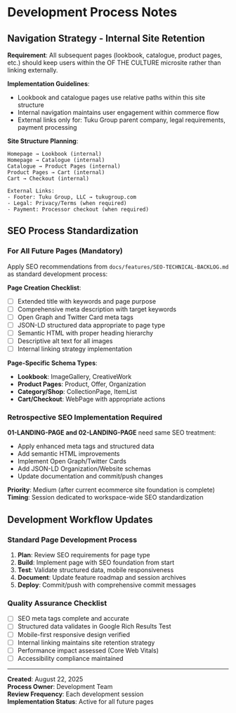 # Development Process Notes

## Navigation Strategy - Internal Site Retention

**Requirement**: All subsequent pages (lookbook, catalogue, product pages, etc.) should keep users within the OF THE CULTURE microsite rather than linking externally.

**Implementation Guidelines**:
- Lookbook and catalogue pages use relative paths within this site structure
- Internal navigation maintains user engagement within commerce flow
- External links only for: Tuku Group parent company, legal requirements, payment processing

**Site Structure Planning**:
```
Homepage → Lookbook (internal)
Homepage → Catalogue (internal)
Catalogue → Product Pages (internal)
Product Pages → Cart (internal)
Cart → Checkout (internal)

External Links:
- Footer: Tuku Group, LLC → tukugroup.com
- Legal: Privacy/Terms (when required)
- Payment: Processor checkout (when required)
```

## SEO Process Standardization

### For All Future Pages (Mandatory)
Apply SEO recommendations from `docs/features/SEO-TECHNICAL-BACKLOG.md` as standard development process:

**Page Creation Checklist**:
- [ ] Extended title with keywords and page purpose
- [ ] Comprehensive meta description with target keywords  
- [ ] Open Graph and Twitter Card meta tags
- [ ] JSON-LD structured data appropriate to page type
- [ ] Semantic HTML with proper heading hierarchy
- [ ] Descriptive alt text for all images
- [ ] Internal linking strategy implementation

**Page-Specific Schema Types**:
- **Lookbook**: ImageGallery, CreativeWork
- **Product Pages**: Product, Offer, Organization
- **Category/Shop**: CollectionPage, ItemList
- **Cart/Checkout**: WebPage with appropriate actions

### Retrospective SEO Implementation Required

**01-LANDING-PAGE and 02-LANDING-PAGE** need same SEO treatment:
- Apply enhanced meta tags and structured data
- Add semantic HTML improvements
- Implement Open Graph/Twitter Cards
- Add JSON-LD Organization/Website schemas
- Update documentation and commit/push changes

**Priority**: Medium (after current ecommerce site foundation is complete)
**Timing**: Session dedicated to workspace-wide SEO standardization

## Development Workflow Updates

### Standard Page Development Process
1. **Plan**: Review SEO requirements for page type
2. **Build**: Implement page with SEO foundation from start
3. **Test**: Validate structured data, mobile responsiveness
4. **Document**: Update feature roadmap and session archives
5. **Deploy**: Commit/push with comprehensive commit messages

### Quality Assurance Checklist
- [ ] SEO meta tags complete and accurate
- [ ] Structured data validates in Google Rich Results Test
- [ ] Mobile-first responsive design verified
- [ ] Internal linking maintains site retention strategy
- [ ] Performance impact assessed (Core Web Vitals)
- [ ] Accessibility compliance maintained

---

**Created**: August 22, 2025  
**Process Owner**: Development Team  
**Review Frequency**: Each development session  
**Implementation Status**: Active for all future pages